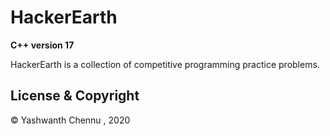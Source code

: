 # HackerEarth
**C++ version 17**

HackerEarth  is a collection of competitive programming practice problems.
## License & Copyright
© Yashwanth Chennu , 2020
